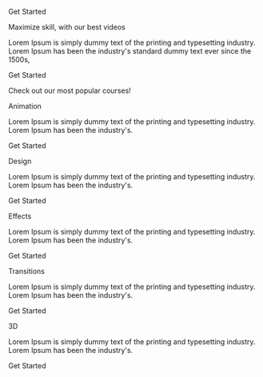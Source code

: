 Get Started


Maximize skill,
with our best videos

Lorem Ipsum is simply dummy text of the printing and typesetting industry. Lorem Ipsum has been the industry's standard dummy text ever since the 1500s,

Get Started



Check out our most 
popular courses!


Animation

Lorem Ipsum is simply dummy text of the printing and typesetting industry. Lorem Ipsum has been the industry's.

Get Started


Design

Lorem Ipsum is simply dummy text of the printing and typesetting industry. Lorem Ipsum has been the industry's.

Get Started


Effects

Lorem Ipsum is simply dummy text of the printing and typesetting industry. Lorem Ipsum has been the industry's.

Get Started


Transitions

Lorem Ipsum is simply dummy text of the printing and typesetting industry. Lorem Ipsum has been the industry's.

Get Started


3D

Lorem Ipsum is simply dummy text of the printing and typesetting industry. Lorem Ipsum has been the industry's.

Get Started